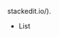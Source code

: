 
stackedit.io/).

 - List 

<!--stackedit_data:
eyJoaXN0b3J5IjpbOTc0MzAwMDY3LC0zMjg3NzEzNiwtMjA4OD
c0NjYxMiwxOTU3ODQxODIyXX0=
-->